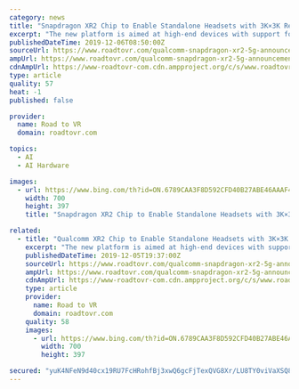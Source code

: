 ```yaml
---
category: news
title: "Snapdragon XR2 Chip to Enable Standalone Headsets with 3K×3K Resolution &…"
excerpt: "The new platform is aimed at high-end devices with support for 3K × 3K displays at 90Hz, along with integrated 5G, accelerated AI processing, and up to seven simultaneous camera feeds for user and environment tracking. Qualcomm is the name when it comes to the guts which power standalone AR and VR headsets. The company’s chipset can be ..."
publishedDateTime: 2019-12-06T08:50:00Z
sourceUrl: https://www.roadtovr.com/qualcomm-snapdragon-xr2-5g-announcement/
ampUrl: https://www.roadtovr.com/qualcomm-snapdragon-xr2-5g-announcement/amp/
cdnAmpUrl: https://www-roadtovr-com.cdn.ampproject.org/c/s/www.roadtovr.com/qualcomm-snapdragon-xr2-5g-announcement/amp/
type: article
quality: 57
heat: -1
published: false

provider:
  name: Road to VR
  domain: roadtovr.com

topics:
  - AI
  - AI Hardware

images:
  - url: https://www.bing.com/th?id=ON.6789CAA3F8D592CFD40B27ABE46AAAF4
    width: 700
    height: 397
    title: "Snapdragon XR2 Chip to Enable Standalone Headsets with 3K×3K Resolution &…"

related:
  - title: "Qualcomm XR2 Chip to Enable Standalone Headsets with 3K×3K Resolution &…"
    excerpt: "The new platform is aimed at high-end devices with support for 3K × 3K displays at 90Hz, along with integrated 5G, accelerated AI processing, and up to seven simultaneous camera feeds for user and environment tracking. Qualcomm is the name when it comes to the guts which power standalone AR and VR headsets. The company’s chipset can be ..."
    publishedDateTime: 2019-12-05T19:37:00Z
    sourceUrl: https://www.roadtovr.com/qualcomm-snapdragon-xr2-5g-announcement/
    ampUrl: https://www.roadtovr.com/qualcomm-snapdragon-xr2-5g-announcement/amp/
    cdnAmpUrl: https://www-roadtovr-com.cdn.ampproject.org/c/s/www.roadtovr.com/qualcomm-snapdragon-xr2-5g-announcement/amp/
    type: article
    provider:
      name: Road to VR
      domain: roadtovr.com
    quality: 58
    images:
      - url: https://www.bing.com/th?id=ON.6789CAA3F8D592CFD40B27ABE46AAAF4
        width: 700
        height: 397

secured: "yuK4NFeN9d40cx19RU7FcHRohfBj3xwQ6gcFjTexQVG8Xr/LU8TY0viVaXSQ87XW8DUAG7cDN3600SR3oi+0D4YlHSnNmkxi/tEoJfCYzep7sh3HYml4hcS/AnpHQlFUEds4Thbiun+6jjaOjweZiHcfFwKA5NR9JSjSY0pWvr7eTfRDdRLuDStZ0gkmyi5C6/wyegl258fv5QpdtlYnsnkx6uWwEkdB12LNL57QVJeupjqdFHJTcUl2uHcXpYuMZ2JAh8gD5zjGqzGHiOqVag==;5OKqEBUI7ADmkShJAFCo0g=="
---
```


